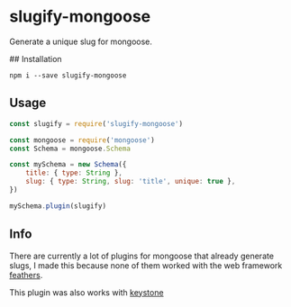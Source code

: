 # slugify-mongoose
Generate a unique slug for mongoose.

## Installation
```
npm i --save slugify-mongoose
```

## Usage
``` javascript
const slugify = require('slugify-mongoose')

const mongoose = require('mongoose')
const Schema = mongoose.Schema

const mySchema = new Schema({
	title: { type: String },
	slug: { type: String, slug: 'title', unique: true },
})

mySchema.plugin(slugify)
```

## Info
There are currently a lot of plugins for mongoose that already generate slugs,
I made this because none of them worked with the web framework [feathers](https://feathersjs.com/).

This plugin was also works with [keystone](http://keystonejs.com/)
